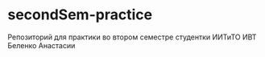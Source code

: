 # secondSem-practice
Репозиторий для практики во втором семестре студентки ИИТиТО ИВТ Беленко Анастасии

